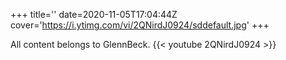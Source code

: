 +++
title=''
date=2020-11-05T17:04:44Z
cover='https://i.ytimg.com/vi/2QNirdJ0924/sddefault.jpg'
+++

All content belongs to GlennBeck.
{{< youtube 2QNirdJ0924 >}}
